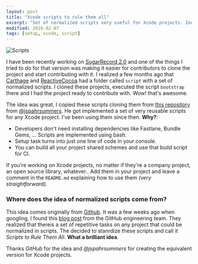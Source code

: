 ```yaml
---
layout: post
title: "Xcode scripts to rule them all"
excerpt: "Set of normalized scripts very useful for Xcode projects. Individual contributors will be familiar with them after they clone the project."
modified: 2016-02-07
tags: [setup, xcode, script]
---
```


![Scripts](/images/posts/scripts-rule-them-all.png)

I have been recently working on [SugarRecord 2.0](https://github.com/pepicrft/sugarrecord) and one of the things I tried to do for that version was making it easier for contributors to clone the project and start contributing with it. I realized a few months ago that [Carthage](https://github.com/carthage/carthage) and [ReactiveCocoa](https://github.com/reactivecocoa/reactive) had a folder called `script` with a set of normalized scripts. I cloned these projects, executed the script `bootstrap` there and I had the project ready to contribute with. Wow! that's awesome.

The idea was great, I copied these scripts cloning them from [this repository](https://github.com/jspahrsummers/objc-build-scripts) from [@jspahrsummers](https://twitter.com/jspahrsummers). He got implemented a set of very reusable scripts for any Xcode project. I've been using them since then. **Why?**:

- Developers don't need installing dependencies like Fastlane, Bundle Gems, ... Scripts are implemented using bash.
- Setup task turns into just one line of code in your console.
- You can build all your project shared schemes and use that build script for CI.

If you're working on Xcode projects, no matter if they're a company project, an open source library, whatever.. Add them in your project and leave a comment in the `README.md` explaining how to use them *(very straightforward)*.

### Where does the idea of normalized scripts come from?

This idea comes originally from [Github](https://github.com). It was a few weeks ago when googling, I found this [blog post](http://githubengineering.com/scripts-to-rule-them-all/) from the GitHub engineering team. They realized that thereis  a set of repetitive tasks on any project that could be normalized in scripts. The decided to stanrdize these scripts and call it *Scripts to Rule Them All*. **What a brilliant idea**.

Thanks *GitHub* for the idea and *@jspahrsummers* for creating the equivalent version for Xcode projects.

